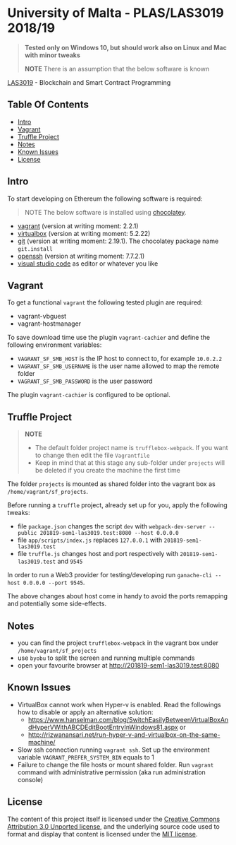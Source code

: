 # University of Malta - PLAS/LAS3019 2018/19

> **Tested only on Windows 10, but should work also on Linux and Mac with minor tweaks**
>
> **NOTE** There is an assumption that the below software is known

[LAS3019](https://www.um.edu.mt/courses/studyunit/las3019) - Blockchain and Smart Contract Programming

## Table Of Contents

- [Intro](#intro)
- [Vagrant](#vagrant)
- [Truffle Project](#truffle-project)
- [Notes](#notes)
- [Known Issues](#known-issues)
- [License](#license)

## Intro

To start developing on Ethereum the following software is required:

> NOTE The below software is installed using [chocolatey](https://chocolatey.org/).

- [vagrant](https://www.vagrantup.com/) (version at writing moment: 2.2.1)
- [virtualbox](https://www.virtualbox.org/) (version at writing moment: 5.2.22)
- [git](https://git-scm.com/) (version at writing moment: 2.19.1). The chocolatey package name `git.install`
- [openssh](https://github.com/PowerShell/Win32-OpenSSH) (version at writing moment: 7.7.2.1)
- [visual studio code](https://code.visualstudio.com/) as editor or whatever you like

## Vagrant

To get a functional `vagrant` the following tested plugin are required:

- vagrant-vbguest
- vagrant-hostmanager

To save download time use the plugin `vagrant-cachier` and define the following environment variables:

- `VAGRANT_SF_SMB_HOST` is the IP host to connect to, for example `10.0.2.2`
- `VAGRANT_SF_SMB_USERNAME` is the user name allowed to map the remote folder
- `VAGRANT_SF_SMB_PASSWORD` is the user password

The plugin `vagrant-cachier` is configured to be optional.

## Truffle Project

> **NOTE**
>
> - The default folder project name is `trufflebox-webpack`. If you want to change then edit the file `Vagrantfile`
> - Keep in mind that at this stage any sub-folder under `projects` will be deleted if you create the machine the first time

The folder `projects` is mounted as shared folder into the vagrant box as `/home/vagrant/sf_projects`.

Before running a `truffle` project, already set up for you, apply the following tweaks:

- file `package.json` changes the script `dev` with `webpack-dev-server --public 201819-sem1-las3019.test:8080 --host 0.0.0.0`
- file `app/scripts/index.js` replaces `127.0.0.1` with `201819-sem1-las3019.test`
- file `truffle.js` changes host and port respectively with `201819-sem1-las3019.test` and `9545`

In order to run a Web3 provider for testing/developing run `ganache-cli --host 0.0.0.0 --port 9545`.

The above changes about host come in handy to avoid the ports remapping and potentially some side-effects.

## Notes

- you can find the project `trufflebox-webpack` in the vagrant box under `/home/vagrant/sf_projects`
- use `byobu` to split the screen and running multiple commands
- open your favourite browser at <http://201819-sem1-las3019.test:8080>

## Known Issues

- VirtualBox cannot work when Hyper-v is enabled. Read the followings how to disable or apply an alternative solution:
  - <https://www.hanselman.com/blog/SwitchEasilyBetweenVirtualBoxAndHyperVWithABCDEditBootEntryInWindows81.aspx> or
  - <http://rizwanansari.net/run-hyper-v-and-virtualbox-on-the-same-machine/>
- Slow ssh connection running `vagrant ssh`. Set up the environment variable `VAGRANT_PREFER_SYSTEM_BIN` equals to 1
- Failure to change the file hosts or mount shared folder. Run `vagrant` command with administrative permission (aka run administration console)

## License

The content of this project itself is licensed under the [Creative Commons Attribution 3.0 Unported license](https://creativecommons.org/licenses/by/3.0/), and the underlying source code used to format and display that content is licensed under the [MIT license](LICENSE.md).
